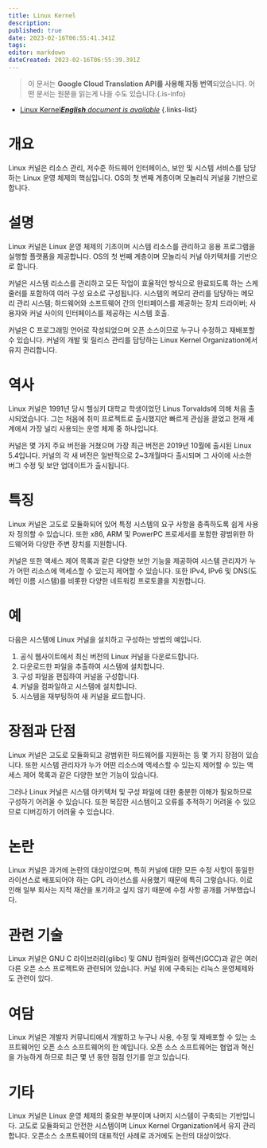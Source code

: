 ```yaml
---
title: Linux Kernel
description: 
published: true
date: 2023-02-16T06:55:41.341Z
tags: 
editor: markdown
dateCreated: 2023-02-16T06:55:39.391Z
---
```


> 이 문서는 **Google Cloud Translation API를 사용해 자동 번역**되었습니다.
어떤 문서는 원문을 읽는게 나을 수도 있습니다.{.is-info}



- [Linux Kernel***English** document is available*](/en/Knowledge-base/Dictionary/linux-kernel)
{.links-list}


# 개요
Linux 커널은 리소스 관리, 저수준 하드웨어 인터페이스, 보안 및 시스템 서비스를 담당하는 Linux 운영 체제의 핵심입니다. OS의 첫 번째 계층이며 모놀리식 커널을 기반으로 합니다.

# 설명
Linux 커널은 Linux 운영 체제의 기초이며 시스템 리소스를 관리하고 응용 프로그램을 실행할 플랫폼을 제공합니다. OS의 첫 번째 계층이며 모놀리식 커널 아키텍처를 기반으로 합니다.

커널은 시스템 리소스를 관리하고 모든 작업이 효율적인 방식으로 완료되도록 하는 스케줄러를 포함하여 여러 구성 요소로 구성됩니다. 시스템의 메모리 관리를 담당하는 메모리 관리 시스템; 하드웨어와 소프트웨어 간의 인터페이스를 제공하는 장치 드라이버; 사용자와 커널 사이의 인터페이스를 제공하는 시스템 호출.

커널은 C 프로그래밍 언어로 작성되었으며 오픈 소스이므로 누구나 수정하고 재배포할 수 있습니다. 커널의 개발 및 릴리스 관리를 담당하는 Linux Kernel Organization에서 유지 관리합니다.

# 역사
Linux 커널은 1991년 당시 헬싱키 대학교 학생이었던 Linus Torvalds에 의해 처음 출시되었습니다. 그는 처음에 취미 프로젝트로 출시했지만 빠르게 관심을 끌었고 현재 세계에서 가장 널리 사용되는 운영 체제 중 하나입니다.

커널은 몇 가지 주요 버전을 거쳤으며 가장 최근 버전은 2019년 10월에 출시된 Linux 5.4입니다. 커널의 각 새 버전은 일반적으로 2~3개월마다 출시되며 그 사이에 사소한 버그 수정 및 보안 업데이트가 출시됩니다.

# 특징
Linux 커널은 고도로 모듈화되어 있어 특정 시스템의 요구 사항을 충족하도록 쉽게 사용자 정의할 수 있습니다. 또한 x86, ARM 및 PowerPC 프로세서를 포함한 광범위한 하드웨어와 다양한 주변 장치를 지원합니다.

커널은 또한 액세스 제어 목록과 같은 다양한 보안 기능을 제공하여 시스템 관리자가 누가 어떤 리소스에 액세스할 수 있는지 제어할 수 있습니다. 또한 IPv4, IPv6 및 DNS(도메인 이름 시스템)를 비롯한 다양한 네트워킹 프로토콜을 지원합니다.

# 예
다음은 시스템에 Linux 커널을 설치하고 구성하는 방법의 예입니다.

1. 공식 웹사이트에서 최신 버전의 Linux 커널을 다운로드합니다.
2. 다운로드한 파일을 추출하여 시스템에 설치합니다.
3. 구성 파일을 편집하여 커널을 구성합니다.
4. 커널을 컴파일하고 시스템에 설치합니다.
5. 시스템을 재부팅하여 새 커널을 로드합니다.

# 장점과 단점
Linux 커널은 고도로 모듈화되고 광범위한 하드웨어를 지원하는 등 몇 가지 장점이 있습니다. 또한 시스템 관리자가 누가 어떤 리소스에 액세스할 수 있는지 제어할 수 있는 액세스 제어 목록과 같은 다양한 보안 기능이 있습니다.

그러나 Linux 커널은 시스템 아키텍처 및 구성 파일에 대한 충분한 이해가 필요하므로 구성하기 어려울 수 있습니다. 또한 복잡한 시스템이고 오류를 추적하기 어려울 수 있으므로 디버깅하기 어려울 수 있습니다.

# 논란
Linux 커널은 과거에 논란의 대상이었으며, 특히 커널에 대한 모든 수정 사항이 동일한 라이선스로 배포되어야 하는 GPL 라이선스를 사용했기 때문에 특히 그렇습니다. 이로 인해 일부 회사는 지적 재산을 포기하고 싶지 않기 때문에 수정 사항 공개를 거부했습니다.

# 관련 기술
Linux 커널은 GNU C 라이브러리(glibc) 및 GNU 컴파일러 컬렉션(GCC)과 같은 여러 다른 오픈 소스 프로젝트와 관련되어 있습니다. 커널 위에 구축되는 리눅스 운영체제와도 관련이 있다.

# 여담
Linux 커널은 개발자 커뮤니티에서 개발하고 누구나 사용, 수정 및 재배포할 수 있는 소프트웨어인 오픈 소스 소프트웨어의 한 예입니다. 오픈 소스 소프트웨어는 협업과 혁신을 가능하게 하므로 최근 몇 년 동안 점점 인기를 얻고 있습니다.

# 기타
Linux 커널은 Linux 운영 체제의 중요한 부분이며 나머지 시스템이 구축되는 기반입니다. 고도로 모듈화되고 안전한 시스템이며 Linux Kernel Organization에서 유지 관리합니다. 오픈소스 소프트웨어의 대표적인 사례로 과거에도 논란의 대상이었다.